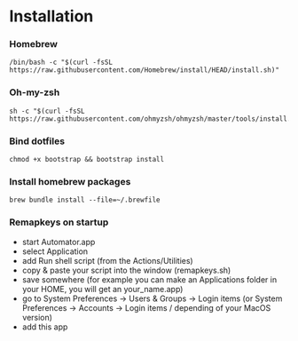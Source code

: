 # Installation
### Homebrew
```shell
/bin/bash -c "$(curl -fsSL https://raw.githubusercontent.com/Homebrew/install/HEAD/install.sh)"
```
### Oh-my-zsh
```shell
sh -c "$(curl -fsSL https://raw.githubusercontent.com/ohmyzsh/ohmyzsh/master/tools/install.sh)"
```
### Bind dotfiles
```shell
chmod +x bootstrap && bootstrap install
```
### Install homebrew packages
```shell
brew bundle install --file=~/.brewfile
```
### Remapkeys on startup
* start Automator.app
* select Application
* add Run shell script (from the Actions/Utilities)
* copy & paste your script into the window (remapkeys.sh)
* save somewhere (for example you can make an Applications folder in your HOME, you will get an your_name.app)
* go to System Preferences -> Users & Groups -> Login items (or System Preferences -> Accounts -> Login items / depending of your MacOS version)
* add this app